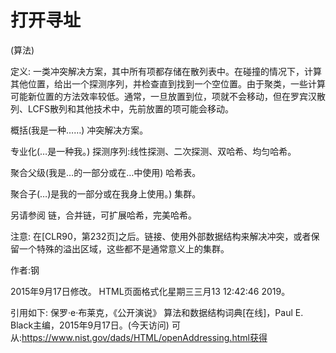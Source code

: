 # 打开寻址


(算法)



定义:
一类冲突解决方案，其中所有项都存储在散列表中。在碰撞的情况下，计算其他位置，给出一个探测序列，并检查直到找到一个空位置。由于聚类，一些计算可能新位置的方法效率较低。通常，一旦放置到位，项就不会移动，但在罗宾汉散列、LCFS散列和其他技术中，先前放置的项可能会移动。



概括(我是一种……)
冲突解决方案。



专业化(…是一种我。)
探测序列:线性探测、二次探测、双哈希、均匀哈希。



聚合父级(我是…的一部分或在…中使用)
哈希表。



聚合子(…)是我的一部分或在我身上使用。)
集群。



另请参阅
链，合并链，可扩展哈希，完美哈希。



注意:
在[CLR90，第232页]之后。链接、使用外部数据结构来解决冲突，或者保留一个特殊的溢出区域，这些都不是通常意义上的集群。


作者:钢







2015年9月17日修改。
HTML页面格式化星期三三月13 12:42:46 2019。



引用如下:
保罗·e·布莱克，《公开演说》
算法和数据结构词典[在线]，Paul E. Black主编，2015年9月17日。(今天访问)
可从:https://www.nist.gov/dads/HTML/openAddressing.html获得